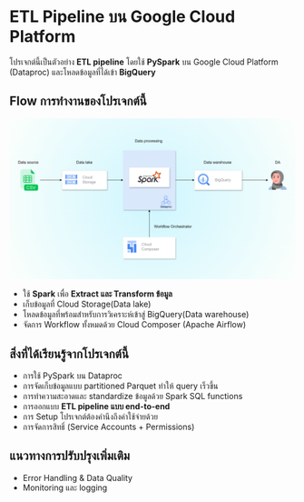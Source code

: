 # ETL Pipeline บน Google Cloud Platform

โปรเจกต์นี้เป็นตัวอย่าง **ETL pipeline** โดยใช้ **PySpark** บน Google Cloud Platform (Dataproc) และโหลดข้อมูลที่ได้เข้า **BigQuery**  

## Flow การทำงานของโปรเจกต์นี้
![Pipeline Flow](diagram/workflow.png)
- ใช้ **Spark** เพื่อ **Extract และ Transform ข้อมูล**
- เก็บข้อมูลที่ Cloud Storage(Data lake)
- โหลดข้อมูลที่พร้อมสำหรับการวิเคราะห์เข้าสู่ BigQuery(Data warehouse)
- จัดการ Workflow ทั้งหมดด้วย Cloud Composer (Apache Airflow)

## สิ่งที่ได้เรียนรู้จากโปรเจกต์นี้
- การใช้ PySpark บน Dataproc
- การจัดเก็บข้อมูลแบบ partitioned Parquet ทำให้ query เร็วขึ้น
- การทำความสะอาดและ standardize ข้อมูลด้วย Spark SQL functions
- การออกแบบ **ETL pipeline แบบ end-to-end**
- การ Setup โปรเจกต์ต้องคำนึงถึงค่าใช้จ่ายด้วย
- การจัดการสิทธิ์ (Service Accounts + Permissions)

## แนวทางการปรับปรุงเพิ่มเติม
- Error Handling & Data Quality
- Monitoring และ logging

